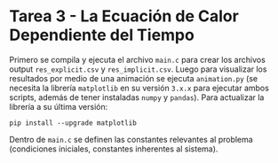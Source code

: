 # __Tarea 3 - La Ecuación de Calor Dependiente del Tiempo__

Primero se compila y ejecuta el archivo `main.c` para crear los archivos output `res_explicit.csv` y `res_implicit.csv`.
Luego para visualizar los resultados por medio de una animación se ejecuta `animation.py` (se necesita la librería `matplotlib` en su versión `3.x.x` para ejecutar ambos scripts, además de tener instaladas `numpy` y `pandas`). Para actualizar la librería a su última versión:

```
pip install --upgrade matplotlib
```

Dentro de `main.c` se definen las constantes relevantes al problema (condiciones iniciales, constantes inherentes al sistema).
